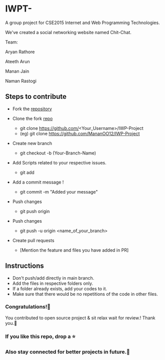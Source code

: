 # IWPT-

A group project for CSE2015 Internet and Web Programming Technologies.

We've created a social networking website named Chit-Chat.

Team:

Aryan Rathore

Ateeth Arun

Manan Jain

Naman Rastogi

## Steps to contribute
-  Fork the [repository](https://github.com/MananOO12/IWP-Project)
  -  Clone the fork [repo](https://github.com/MananOO12/IWP-Project)
      - git clone https://github.com/<Your_Username>/IWP-Project
      - (eg) git clone https://github.com/MananOO12/IWP-Project
      
  -  Create new branch 
     - git checkout -b (Your-Branch-Name)

 -  Add Scripts related to your respective issues.
     - git add <your-contribution>
  
   -  Add a commit message !
      - git commit -m "Added your message"
    
  - Push changes
    - git push origin
  
  - Push changes
    -  git push -u origin <name_of_your_branch>
    
   - Create pull requests
     - [Mention the feature and files you have added in PR]

## Instructions 
- Don't push/add directly in main branch.
- Add the files in respective folders only.
- If a folder already exists, add your codes to it.
- Make sure that there would be no repetitions of the code in other files.


### Congratulations!🎇
You contributed to open source project & sit relax wait for review.!
 Thank you.🤝

### If you like this repo, drop a ⭐

### Also stay connected for better projects in future.💫
